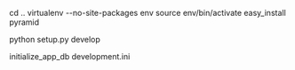 cd ..
virtualenv --no-site-packages env
source env/bin/activate
easy_install pyramid

python setup.py develop

initialize_app_db development.ini
